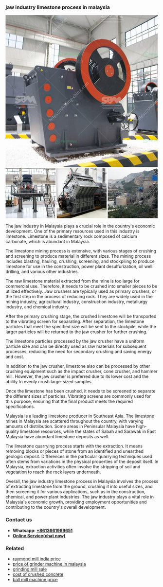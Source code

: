 <h3>jaw industry limestone process in malaysia</h3><img src='1706773314.jpg' alt=''><p>The jaw industry in Malaysia plays a crucial role in the country's economic development. One of the primary resources used in this industry is limestone. Limestone is a sedimentary rock composed of calcium carbonate, which is abundant in Malaysia.</p><p>The limestone mining process is extensive, with various stages of crushing and screening to produce material in different sizes. The mining process includes blasting, hauling, crushing, screening, and stockpiling to produce limestone for use in the construction, power plant desulfurization, oil well drilling, and various other industries.</p><p>The raw limestone material extracted from the mine is too large for commercial use. Therefore, it needs to be crushed into smaller pieces to be utilized effectively. Jaw crushers are typically used as primary crushers, or the first step in the process of reducing rock. They are widely used in the mining industry, agricultural industry, construction industry, metallurgy industry, and chemical industry.</p><p>After the primary crushing stage, the crushed limestone will be transported to the vibrating screen for separating. After separation, the limestone particles that meet the specified size will be sent to the stockpile, while the larger particles will be returned to the jaw crusher for further crushing.</p><p>The limestone particles processed by the jaw crusher have a uniform particle size and can be directly used as raw materials for subsequent processes, reducing the need for secondary crushing and saving energy and cost.</p><p>In addition to the jaw crusher, limestone also can be processed by other crushing equipment such as the impact crusher, cone crusher, and hammer mill. However, the jaw crusher is preferred due to its lower cost and the ability to evenly crush large-sized samples.</p><p>Once the limestone has been crushed, it needs to be screened to separate the different sizes of particles. Vibrating screens are commonly used for this purpose, ensuring that the final product meets the required specifications.</p><p>Malaysia is a leading limestone producer in Southeast Asia. The limestone mines in Malaysia are scattered throughout the country, with varying amounts of distribution. Some areas in Peninsular Malaysia have high-quality limestone resources, while the states of Sabah and Sarawak in East Malaysia have abundant limestone deposits as well.</p><p>The limestone quarrying process starts with the extraction. It means removing blocks or pieces of stone from an identified and unearthed geologic deposit. Differences in the particular quarrying techniques used often stems from variations in the physical properties of the deposit itself. In Malaysia, extraction activities often involve the stripping of soil and vegetation to reach the rock layers underneath.</p><p>Overall, the jaw industry limestone process in Malaysia involves the process of extracting limestone from the ground, crushing it into useful sizes, and then screening it for various applications, such as in the construction, chemical, and power plant industries. The jaw industry plays a vital role in Malaysia's economic growth, providing employment opportunities and contributing to the country's overall development.</p><h3>Contact us</h3><ul><li><strong>Whatsapp:&nbsp;<a href="https://wa.me/8613661969651">+8613661969651</a></strong></li><li><a href="https://swt.shibang-china.com/?git&amp;zhl&amp;jaw industry limestone process in malaysia"><strong>Online Service(chat now)</strong></a></li></ul><h3>Related</h3><ul><li><a href='raymond mill india price.md'>raymond mill india price</a></li><li><a href='price of grinder machine in malaysia.md'>price of grinder machine in malaysia</a></li><li><a href='grinding mill sale.md'>grinding mill sale</a></li><li><a href='cost of crushed concrete.md'>cost of crushed concrete</a></li><li><a href='ball mill machine price.md'>ball mill machine price</a></li></ul>